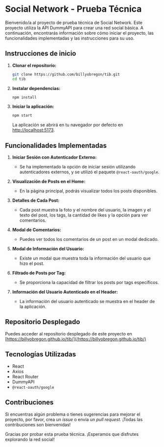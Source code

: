 # Social Network - Prueba Técnica

Bienvenido/a al proyecto de prueba técnica de Social Network. Este proyecto utiliza la API DummyAPI para crear una red social básica. A continuación, encontrarás información sobre cómo iniciar el proyecto, las funcionalidades implementadas y las instrucciones para su uso.

## Instrucciones de inicio

1. **Clonar el repositorio:**
   ```bash
   git clone https://github.com/billyobregon/tib.git
   cd tib
   ```

2. **Instalar dependencias:**
   ```bash
   npm install
   ```

4. **Iniciar la aplicación:**
   ```bash
   npm start
   ```
   La aplicación se abrirá en tu navegador por defecto en [http://localhost:5173](http://localhost:5173).

## Funcionalidades Implementadas

1. **Iniciar Sesión con Autenticador Externo:**
   - Se ha implementado la opción de iniciar sesión utilizando autenticadores externos, y se utilizó el paquete `@react-oauth/google`.

2. **Visualización de Posts en el Home:**
   - En la página principal, podrás visualizar todos los posts disponibles.

3. **Detalles de Cada Post:**
   - Cada post muestra la foto y el nombre del usuario, la imagen y el texto del post, los tags, la cantidad de likes y la opción para ver comentarios.

4. **Modal de Comentarios:**
   - Puedes ver todos los comentarios de un post en un modal dedicado.

5. **Modal de Información del Usuario:**
   - Existe un modal que muestra toda la información del usuario que hizo el post.

6. **Filtrado de Posts por Tag:**
   - Se proporciona la capacidad de filtrar los posts por tags específicos.

7. **Información del Usuario Autenticado en el Header:**
   - La información del usuario autenticado se muestra en el header de la aplicación.

## Repositorio Desplegado

Puedes acceder al repositorio desplegado de este proyecto en [https://billyobregon.github.io/tib/](/https://billyobregon.github.io/tib/)

## Tecnologías Utilizadas

- React
- Axios
- React Router
- DummyAPI
- `@react-oauth/google`

## Contribuciones

Si encuentras algún problema o tienes sugerencias para mejorar el proyecto, por favor, crea un *issue* o envía un *pull request*. ¡Todas las contribuciones son bienvenidas!

Gracias por probar esta prueba técnica. ¡Esperamos que disfrutes explorando la red social!
